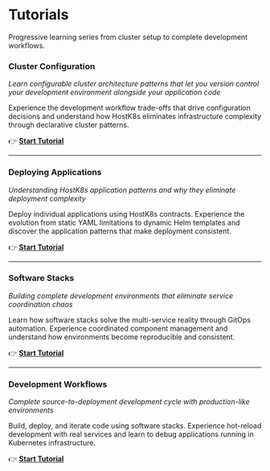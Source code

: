 # Tutorials

Progressive learning series from cluster setup to complete development workflows.

### Cluster Configuration

*Learn configurable cluster architecture patterns that let you version control your development environment alongside your application code*

Experience the development workflow trade-offs that drive configuration decisions and understand how HostK8s eliminates infrastructure complexity through declarative cluster patterns.

👉 **[Start Tutorial](cluster.md)**

---

### Deploying Applications

*Understanding HostK8s application patterns and why they eliminate deployment complexity*

Deploy individual applications using HostK8s contracts. Experience the evolution from static YAML limitations to dynamic Helm templates and discover the application patterns that make deployment consistent.

👉 **[Start Tutorial](apps.md)**

---

### Software Stacks

*Building complete development environments that eliminate service coordination chaos*

Learn how software stacks solve the multi-service reality through GitOps automation. Experience coordinated component management and understand how environments become reproducible and consistent.

👉 **[Start Tutorial](stacks.md)**

---

### Development Workflows

*Complete source-to-deployment development cycle with production-like environments*

Build, deploy, and iterate code using software stacks. Experience hot-reload development with real services and learn to debug applications running in Kubernetes infrastructure.

👉 **[Start Tutorial](development.md)**

